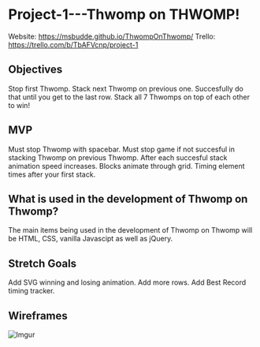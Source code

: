 # Project-1---Thwomp on THWOMP!

Website: https://msbudde.github.io/ThwompOnThwomp/
Trello: https://trello.com/b/TbAFVcnp/project-1

## Objectives
Stop first Thwomp.
Stack next Thwomp on previous one.
Succesfully do that until you get to the last row.
Stack all 7 Thwomps on top of each other to win!

## MVP
Must stop Thwomp with spacebar.
Must stop game if not succesful in stacking Thwomp on previous Thwomp.
After each succesful stack animation speed increases.
Blocks animate through grid.
Timing element times after your first stack.


## What is used in the development of Thwomp on Thwomp?
The main items being used in the development of Thwomp on Thwomp will be HTML, CSS, vanilla Javascipt as well as jQuery.

## Stretch Goals
Add SVG winning and losing animation.
Add more rows.
Add Best Record timing tracker.

## Wireframes
![Imgur](http://i.imgur.com/jPNwKEB.png)

